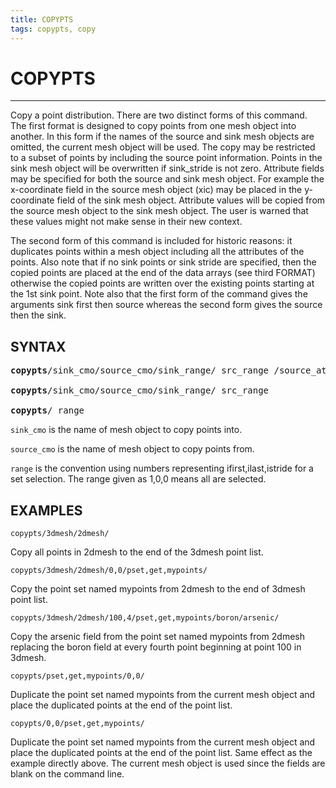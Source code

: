 ```yaml
---
title: COPYPTS
tags: copypts, copy
---
```


# COPYPTS

---------------------

  Copy a point distribution. There are two distinct forms of this
  command. The first format is designed to copy points from one mesh
  object into another. In this form if the names of the source and
  sink mesh objects are omitted, the current mesh object will be used.
  The copy may be restricted to a subset of points by including the
  source point information. Points in the sink mesh object will be
  overwritten if sink\_stride is not zero. Attribute fields may be
  specified for both the source and sink mesh object. For example the
  x-coordinate field in the source mesh object (xic) may be placed in
  the y-coordinate field of the sink mesh object. Attribute values
  will be copied from the source mesh object to the sink mesh object.
  The user is warned that these values might not make sense in their
  new context.
  
  The second form of this command is included for historic reasons: it
  duplicates points within a mesh object including all the attributes
  of the points. Also note that if no sink points or sink stride are
  specified, then the copied points are placed at the end of the data
  arrays (see third FORMAT) otherwise the copied points are written
  over the existing points starting at the 1st sink point. Note also
  that the first form of the command gives the arguments sink first
  then source whereas the second form gives the source then the sink.


## SYNTAX

<pre>
<b>copypts</b>/sink_cmo/source_cmo/sink_range/ src_range /source_attribute_name

<b>copypts</b>/sink_cmo/source_cmo/sink_range/ src_range 

<b>copypts</b>/ range 
</pre>

`sink_cmo` is the name of mesh object to copy points into.

`source_cmo` is the name of mesh object to copy points from.

`range` is the convention using numbers representing ifirst,ilast,istride for a set selection.
The range given as 1,0,0 means all are selected.




## EXAMPLES
 
```
copypts/3dmesh/2dmesh/
```
       
  Copy all points in 2dmesh to the end of the 3dmesh point list.
  
```
copypts/3dmesh/2dmesh/0,0/pset,get,mypoints/
```
       
  Copy the point set named mypoints from 2dmesh to the end of
  3dmesh point list.
  
```
copypts/3dmesh/2dmesh/100,4/pset,get,mypoints/boron/arsenic/
```
  
  Copy the arsenic field from the point set named mypoints
  from 2dmesh replacing the boron field at every fourth point
  beginning at point 100 in 3dmesh. 
  
```
copypts/pset,get,mypoints/0,0/
```
        
  Duplicate the point set named mypoints from the current mesh
  object and place the duplicated points at the end of the point
  list.
  
```
copypts/0,0/pset,get,mypoints/
```
        
  Duplicate the point set named mypoints from the current mesh object
  and place the duplicated points at the end of the point list. Same
  effect as the example directly above. The current mesh object is
  used since the fields are blank on the command line.
